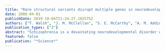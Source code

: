 ```yaml
---
title: "Rare structural variants disrupt multiple genes in neurodevelopmental pathways in schizophrenia"
date: 2008-04-01
publishDate: 2019-10-04T21:24:27.182575Z
authors: ["T. Walsh", "J. M. McClellan", "S. E. McCarthy", "A. M. Addington", "S. B. Pierce", "G. M. Cooper", "A. S. Nord", "M. Kusenda", "D. Malhotra", "A. Bhandari", "S. M. Stray", "C. F. Rippey", "P. Roccanova", "V. Makarov", "B. Lakshmi", "R. L. Findling", "L. Sikich", "T. Stromberg", "B. Merriman", "N. Gogtay", "P. Butler", "K. Eckstrand", "L. Noory", "P. Gochman", "R. Long", "Z. Chen", "S. Davis", "C. Baker", "E. E. Eichler", "P. S. Meltzer", "S. F. Nelson", "A. B. Singleton", "M. K. Lee", "J. L. Rapoport", "M. C. King", "J. Sebat"]
publication_types: ["2"]
abstract: "Schizophrenia is a devastating neurodevelopmental disorder whose genetic influences remain elusive. We hypothesize that individually rare structural variants contribute to the illness. Microdeletions and microduplications >100 kilobases were identified by microarray comparative genomic hybridization of genomic DNA from 150 individuals with schizophrenia and 268 ancestry-matched controls. All variants were validated by high-resolution platforms. Novel deletions and duplications of genes were present in 5% of controls versus 15% of cases and 20% of young-onset cases, both highly significant differences. The association was independently replicated in patients with childhood-onset schizophrenia as compared with their parents. Mutations in cases disrupted genes disproportionately from signaling networks controlling neurodevelopment, including neuregulin and glutamate pathways. These results suggest that multiple, individually rare mutations altering genes in neurodevelopmental pathways contribute to schizophrenia."
featured: false
publication: "*Science*"
---
```


